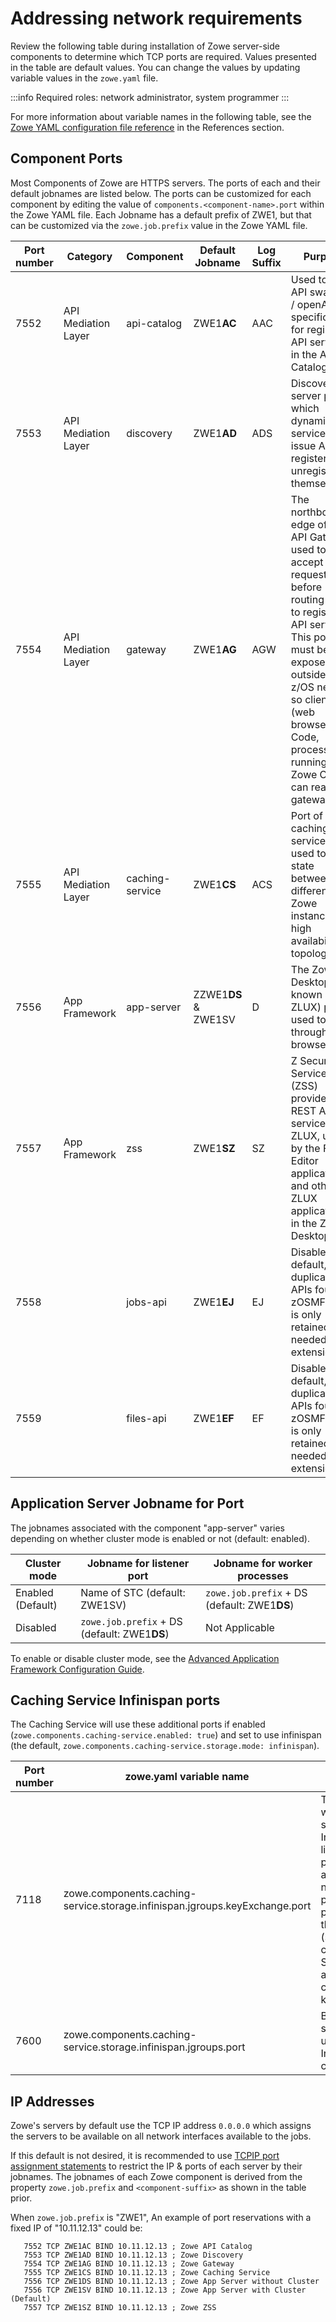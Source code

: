 # Addressing network requirements

Review the following table during installation of Zowe server-side components to determine which TCP ports are required. 
Values presented in the table are default values. You can change the values by updating variable values in the `zowe.yaml` file. 

:::info Required roles: network administrator, system programmer
:::

For more information about variable names in the following table, see the [Zowe YAML configuration file reference](../appendix/zowe-yaml-configuration.md) in the References section.

## Component Ports

Most Components of Zowe are HTTPS servers. The ports of each and their default jobnames are listed below.
The ports can be customized for each component by editing the value of `components.<component-name>.port` within the Zowe YAML file.
Each Jobname has a default prefix of ZWE1, but that can be customized via the `zowe.job.prefix` value in the Zowe YAML file.

| Port number | Category | Component | Default Jobname | Log Suffix | Purpose |
|------|------|------|------|------|------|
| 7552 | API Mediation Layer | api-catalog | ZWE1**AC** | AAC | Used to view API swagger / openAPI specifications for registered API services in the API Catalog. 
| 7553 | API Mediation Layer | discovery | ZWE1**AD** | ADS | Discovery server port which dynamic API services can issue APIs to register or unregister themselves.
| 7554 | API Mediation Layer | gateway | ZWE1**AG** | AGW | The northbound edge of the API Gateway used to accept client requests before routing them to registered API services.  This port must be exposed outside the z/OS network so clients (web browsers, VS Code, processes running the Zowe CLI) can reach the gateway.
| 7555 | API Mediation Layer | caching-service | ZWE1**CS** | ACS | Port of the caching service that is used to share state between different Zowe instances in a high availability topology.
| 7556 | App Framework | app-server | ZZWE1**DS** & ZWE1SV | D | The Zowe Desktop (also known as ZLUX) port used to log in through web browsers.
| 7557 | App Framework | zss | ZWE1**SZ** | SZ | Z Secure Services (ZSS) provides REST API services to ZLUX, used by the File Editor application and other ZLUX applications in the Zowe Desktop.
| 7558 | | jobs-api | ZWE1**EJ** | EJ |Disabled by default, as it duplicates APIs found in zOSMF, and is only retained if needed by extensions.
| 7559 | | files-api | ZWE1**EF** | EF | Disabled by default, as it duplicates APIs found in zOSMF, and is only retained if needed by extensions.

## Application Server Jobname for Port
The jobnames associated with the component "app-server" varies depending on whether cluster mode is enabled or not (default: enabled). 

| Cluster mode | Jobname for listener port | Jobname for worker processes |
|---|---|---
| Enabled (Default) | Name of STC (default: ZWE1SV) | `zowe.job.prefix` + DS (default: ZWE1**DS**) |
| Disabled | `zowe.job.prefix` + DS (default: ZWE1**DS**) | Not Applicable |

To enable or disable cluster mode, see the [Advanced Application Framework Configuration Guide](./mvd-configuration.md).

## Caching Service Infinispan ports

The Caching Service will use these additional ports if enabled (`zowe.components.caching-service.enabled: true`) and set to use infinispan (the default, `zowe.components.caching-service.storage.mode: infinispan`).

| Port number | zowe.yaml variable name | Purpose |
|------|------|------|
| 7118 | zowe.components.caching-service.storage.infinispan.jgroups.keyExchange.port | The port at which the key server in Infinispan is listening. If the port is not available, the next port is probed, up to port+5. Used by the key server (server) to create an SSLServerSocket and by clients to connect to the key server.
| 7600 | zowe.components.caching-service.storage.infinispan.jgroups.port | Bind port for the socket that is used to form an Infinispan cluster.

## IP Addresses

Zowe's servers by default use the TCP IP address `0.0.0.0` which assigns the servers to be available on all network interfaces available to the jobs.

If this default is not desired, it is recommended to use [TCPIP port assignment statements](https://www.ibm.com/docs/en/zos/2.4.0?topic=assignments-profiletcpip-port) to restrict the IP & ports of each server by their jobnames. The jobnames of each Zowe component is derived from the property `zowe.job.prefix` and `<component-suffix>` as shown in the table prior.

When `zowe.job.prefix` is "ZWE1", An example of port reservations with a fixed IP of "10.11.12.13" could be:

```
   7552 TCP ZWE1AC BIND 10.11.12.13 ; Zowe API Catalog
   7553 TCP ZWE1AD BIND 10.11.12.13 ; Zowe Discovery
   7554 TCP ZWE1AG BIND 10.11.12.13 ; Zowe Gateway
   7555 TCP ZWE1CS BIND 10.11.12.13 ; Zowe Caching Service
   7556 TCP ZWE1DS BIND 10.11.12.13 ; Zowe App Server without Cluster
   7556 TCP ZWE1SV BIND 10.11.12.13 ; Zowe App Server with Cluster (Default)
   7557 TCP ZWE1SZ BIND 10.11.12.13 ; Zowe ZSS
```

